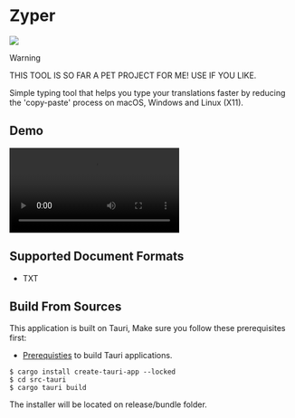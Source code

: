 # Zyper

![](https://github.com/p4rtridge/zyper/blob/assets/demo.png)

> [!WARNING]
> THIS TOOL IS SO FAR A PET PROJECT FOR ME! USE IF YOU LIKE.

Simple typing tool that helps you type your translations faster by reducing the 'copy-paste' process on macOS, Windows and Linux (X11).

## Demo

![](https://github.com/p4rtridge/zyper/blob/assets/demo.mov)

## Supported Document Formats

- TXT

## Build From Sources

This application is built on Tauri, Make sure you follow these prerequisites first:
- [Prerequisties](https://tauri.app/start/prerequisites) to build Tauri applications.

```console
$ cargo install create-tauri-app --locked
$ cd src-tauri
$ cargo tauri build
```

The installer will be located on release/bundle folder.
